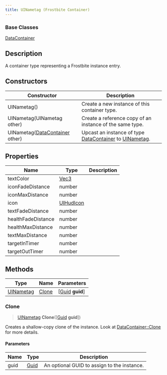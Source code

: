 ```yaml
---
title: UINametag (Frostbite Container)
---
```

### Base Classes

[DataContainer](/vext/ref/cls/shr/datacontainer)

## Description

A container type representing a Frostbite instance entry.

## Constructors

| Constructor                                                          | Description                                                                                               |
| -------------------------------------------------------------------- | --------------------------------------------------------------------------------------------------------- |
| UINametag()                                                          | Create a new instance of this container type.                                                             |
| UINametag(UINametag other)                                           | Create a reference copy of an instance of the same type.                                                  |
| UINametag([DataContainer](/vext/ref/cls/shr/datacontainer) other) | Upcast an instance of type [DataContainer](/vext/ref/cls/shr/datacontainer) to [UINametag](UINametag). |

## Properties

| Name               | Type                              | Description |
| ------------------ | --------------------------------- | ----------- |
| textColor          | [Vec3](/vext/ref/cls/shr/Vec3) |             |
| iconFadeDistance   | number                            |             |
| iconMaxDistance    | number                            |             |
| icon               | [UIHudIcon](UIHudIcon)            |             |
| textFadeDistance   | number                            |             |
| healthFadeDistance | number                            |             |
| healthMaxDistance  | number                            |             |
| textMaxDistance    | number                            |             |
| targetInTimer      | number                            |             |
| targetOutTimer     | number                            |             |

## Methods

| Type                   | Name            | Parameters                                     |
| ---------------------- | --------------- | ---------------------------------------------- |
| [UINametag](UINametag) | [Clone](#clone) | \[[Guid](/vext/ref/cls/shr/guid) **guid**\] |

### Clone

> [UINametag](UINametag) **Clone**(\[[Guid](/vext/ref/cls/shr/guid) **guid**\])

Creates a shallow-copy clone of the instance. Look at [DataContainer::Clone](/vext/ref/cls/shr/datacontainer#clone) for more details.

#### Parameters

| Name | Type         | Description                                 |
| ---- | ------------ | ------------------------------------------- |
| guid | [Guid](Guid) | An optional GUID to assign to the instance. |
